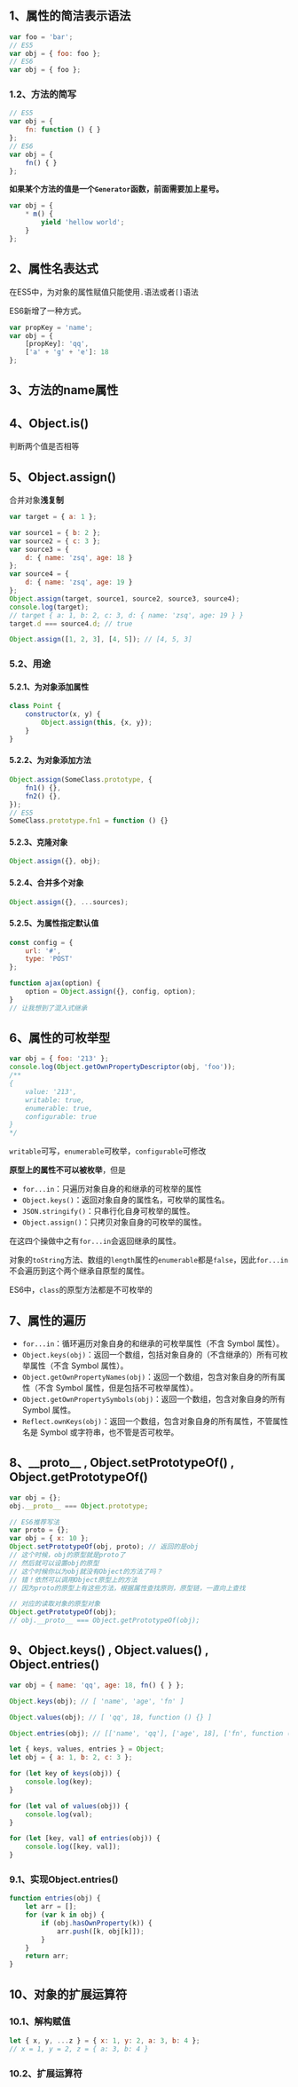 ## 1、属性的简洁表示语法
```javascript
var foo = 'bar';
// ES5
var obj = { foo: foo };
// ES6
var obj = { foo };
```
### 1.2、方法的简写
```javascript
// ES5
var obj = {
    fn: function () { }
};
// ES6
var obj = {
    fn() { }
};
```
**如果某个方法的值是一个`Generator`函数，前面需要加上星号。**
```javascript
var obj = {
    * m() {
        yield 'hellow world';
    }
};
```
## 2、属性名表达式
在ES5中，为对象的属性赋值只能使用`.`语法或者`[]`语法

ES6新增了一种方式。
```javascript
var propKey = 'name';
var obj = {
    [propKey]: 'qq',
    ['a' + 'g' + 'e']: 18
};
```
## 3、方法的name属性
## 4、Object.is()
判断两个值是否相等
## 5、Object.assign()
合并对象**浅复制**
```javascript
var target = { a: 1 };

var source1 = { b: 2 };
var source2 = { c: 3 };
var source3 = {
    d: { name: 'zsq', age: 18 }
};
var source4 = {
    d: { name: 'zsq', age: 19 }
};
Object.assign(target, source1, source2, source3, source4);
console.log(target);
// target { a: 1, b: 2, c: 3, d: { name: 'zsq', age: 19 } }
target.d === source4.d; // true
```
```javascript
Object.assign([1, 2, 3], [4, 5]); // [4, 5, 3]
```
### 5.2、用途
#### 5.2.1、为对象添加属性
```javascript
class Point {
    constructor(x, y) {
        Object.assign(this, {x, y});
    }
}
```
#### 5.2.2、为对象添加方法
```javascript
Object.assign(SomeClass.prototype, {
    fn1() {},
    fn2() {},
});
// ES5
SomeClass.prototype.fn1 = function () {}
```
#### 5.2.3、克隆对象
```javascript
Object.assign({}, obj);
```
#### 5.2.4、合并多个对象
```javascript
Object.assign({}, ...sources);
```
#### 5.2.5、为属性指定默认值
```javascript
const config = {
    url: '#',
    type: 'POST'
};

function ajax(option) {
    option = Object.assign({}, config, option);
}
// 让我想到了混入式继承
```
## 6、属性的可枚举型
```javascript
var obj = { foo: '213' };
console.log(Object.getOwnPropertyDescriptor(obj, 'foo'));
/**
{
    value: '213',
    writable: true,
    enumerable: true,
    configurable: true
}
*/
```
`writable`可写，`enumerable`可枚举，`configurable`可修改

**原型上的属性不可以被枚举**，但是
- `for...in`：只遍历对象自身的和继承的可枚举的属性
- `Object.keys()`：返回对象自身的属性名，可枚举的属性名。
- `JSON.stringify()`：只串行化自身可枚举的属性。
- `Object.assign()`：只拷贝对象自身的可枚举的属性。

在这四个操做中之有`for...in`会返回继承的属性。

对象的`toString`方法、数组的`length`属性的`enumerable`都是`false`，因此`for...in`不会遍历到这个两个继承自原型的属性。

ES6中，`class`的原型方法都是不可枚举的
## 7、属性的遍历
- `for...in`：循环遍历对象自身的和继承的可枚举属性（不含 Symbol 属性）。
- `Object.keys(obj)`：返回一个数组，包括对象自身的（不含继承的）所有可枚举属性（不含 Symbol 属性）。
- `Object.getOwnPropertyNames(obj)`：返回一个数组，包含对象自身的所有属性（不含 Symbol 属性，但是包括不可枚举属性）。
- `Object.getOwnPropertySymbols(obj)`：返回一个数组，包含对象自身的所有 Symbol 属性。
- `Reflect.ownKeys(obj)`：返回一个数组，包含对象自身的所有属性，不管属性名是 Symbol 或字符串，也不管是否可枚举。
## 8、\_\_proto\_\_ , Object.setPrototypeOf() , Object.getPrototypeOf()
```javascript
var obj = {};
obj.__proto__ === Object.prototype;
```
```javascript
// ES6推荐写法
var proto = {};
var obj = { x: 10 };
Object.setPrototypeOf(obj, proto); // 返回的是obj
// 这个时候，obj的原型就是proto了
// 然后就可以设置obj的原型
// 这个时候你以为obj就没有Object的方法了吗？
// 错！依然可以调用Object原型上的方法
// 因为proto的原型上有这些方法，根据属性查找原则，原型链，一直向上查找
```
```javascript
// 对应的读取对象的原型对象
Object.getPrototypeOf(obj);
// obj.__proto__ === Object.getPrototypeOf(obj);
```
## 9、Object.keys() , Object.values() , Object.entries()
```javascript
var obj = { name: 'qq', age: 18, fn() { } };

Object.keys(obj); // [ 'name', 'age', 'fn' ]

Object.values(obj); // [ 'qq', 18, function () {} ]

Object.entries(obj); // [['name', 'qq'], ['age', 18], ['fn', function () { }]]]
```
```javascript
let { keys, values, entries } = Object;
let obj = { a: 1, b: 2, c: 3 };

for (let key of keys(obj)) {
    console.log(key);
}

for (let val of values(obj)) {
    console.log(val);
}

for (let [key, val] of entries(obj)) {
    console.log([key, val]);
}
```
### 9.1、实现Object.entries()
```javascript
function entries(obj) {
    let arr = [];
    for (var k in obj) {
        if (obj.hasOwnProperty(k)) {
            arr.push([k, obj[k]]);
        }
    }
    return arr;
}
```
## 10、对象的扩展运算符
### 10.1、解构赋值
```javascript
let { x, y, ...z } = { x: 1, y: 2, a: 3, b: 4 };
// x = 1, y = 2, z = { a: 3, b: 4 }
```
### 10.2、扩展运算符



